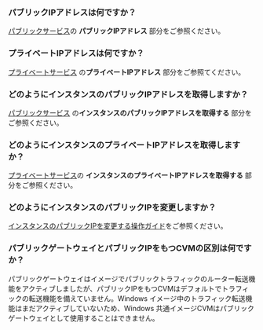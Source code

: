 ### パブリックIPアドレスは何ですか？

[パブリックサービス](https://intl.intl.cloud.tencent.com/document/product/213/5224)の **パブリックIPアドレス** 部分をご参照ください。

### プライベートIPアドレスは何ですか？

[プライベートサービス](https://intl.intl.cloud.tencent.com/document/product/213/5225) の**プライベートIPアドレス** 部分をご参照てください。

### どのようにインスタンスのパブリックIPアドレスを取得しますか？

[パブリックサービス](https://intl.intl.cloud.tencent.com/document/product/213/5224) の**インスタンスのパブリックIPアドレスを取得する** 部分をご参照ください。

### どのようにインスタンスのプライベートIPアドレスを取得しますか？

[プライベートサービス](https://intl.intl.cloud.tencent.com/document/product/213/5225)の **インスタンスのプライベートIPアドレスを取得する** 部分をご参照ください。

### どのようにインスタンスのパブリックIPを変更しますか？

 [インスタンスのパブリックIPを変更する操作ガイド](https://intl.cloud.tencent.com/document/product/213/16642)をご参照ください。

### パブリックゲートウェイとパブリックIPをもつCVMの区別は何ですか？

パブリックゲートウェイはイメージでパブリックトラフィックのルーター転送機能をアクティブしましたが、パブリックIPをもつCVMはデフォルトでトラフィックの転送機能を備えていません。Windows イメージ中のトラフィック転送機能はまだアクティブしていないため、Windows 共通イメージCVMはパブリックゲートウェイとして使用することはできません。
